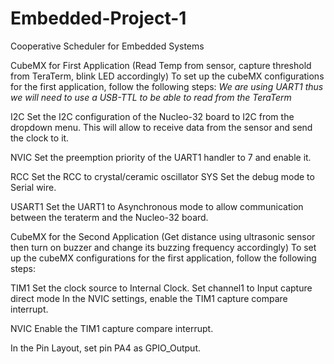 # Embedded-Project-1
Cooperative Scheduler for Embedded Systems

CubeMX for First Application (Read Temp from sensor, capture threshold from TeraTerm, blink LED accordingly)
To set up the cubeMX configurations for the first application, follow the following steps:
*We are using UART1 thus we will need to use a USB-TTL to be able to read from the TeraTerm*

I2C
Set the I2C configuration of the Nucleo-32 board to I2C from the dropdown menu. This will allow to receive data from the sensor and send the clock to it.

NVIC
Set the preemption priority of the UART1 handler to 7 and enable it.

RCC
Set the RCC to crystal/ceramic oscillator
SYS
Set the debug mode to Serial wire.

USART1
Set the UART1 to Asynchronous mode to allow communication between the teraterm and the Nucleo-32 board. 


CubeMX for the Second Application (Get distance using ultrasonic sensor then turn on buzzer and change its buzzing frequency accordingly)
To set up the cubeMX configurations for the first application, follow the following steps:

TIM1
Set the clock source to Internal Clock.
Set channel1 to Input capture direct mode
In the NVIC settings, enable the TIM1 capture compare interrupt.

NVIC
Enable the TIM1 capture compare interrupt.

In the Pin Layout, set pin PA4 as GPIO_Output.
